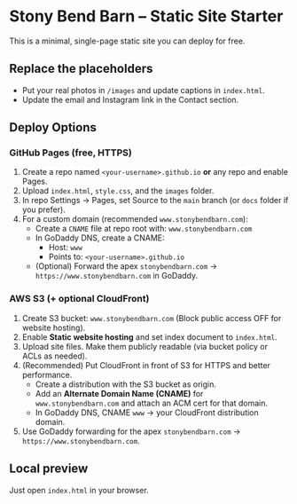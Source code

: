 # Stony Bend Barn – Static Site Starter

This is a minimal, single-page static site you can deploy for free.

## Replace the placeholders
- Put your real photos in `/images` and update captions in `index.html`.
- Update the email and Instagram link in the Contact section.

## Deploy Options

### GitHub Pages (free, HTTPS)
1. Create a repo named `<your-username>.github.io` **or** any repo and enable Pages.
2. Upload `index.html`, `style.css`, and the `images` folder.
3. In repo Settings → Pages, set Source to the `main` branch (or `docs` folder if you prefer).
4. For a custom domain (recommended `www.stonybendbarn.com`):
   - Create a `CNAME` file at repo root with: `www.stonybendbarn.com`
   - In GoDaddy DNS, create a CNAME:
     - Host: `www`
     - Points to: `<your-username>.github.io`
   - (Optional) Forward the apex `stonybendbarn.com` → `https://www.stonybendbarn.com` in GoDaddy.

### AWS S3 (+ optional CloudFront)
1. Create S3 bucket: `www.stonybendbarn.com` (Block public access OFF for website hosting).
2. Enable **Static website hosting** and set index document to `index.html`.
3. Upload site files. Make them publicly readable (via bucket policy or ACLs as needed).
4. (Recommended) Put CloudFront in front of S3 for HTTPS and better performance.
   - Create a distribution with the S3 bucket as origin.
   - Add an **Alternate Domain Name (CNAME)** for `www.stonybendbarn.com` and attach an ACM cert for that domain.
   - In GoDaddy DNS, CNAME `www` → your CloudFront distribution domain.
5. Use GoDaddy forwarding for the apex `stonybendbarn.com` → `https://www.stonybendbarn.com`.

## Local preview
Just open `index.html` in your browser.
